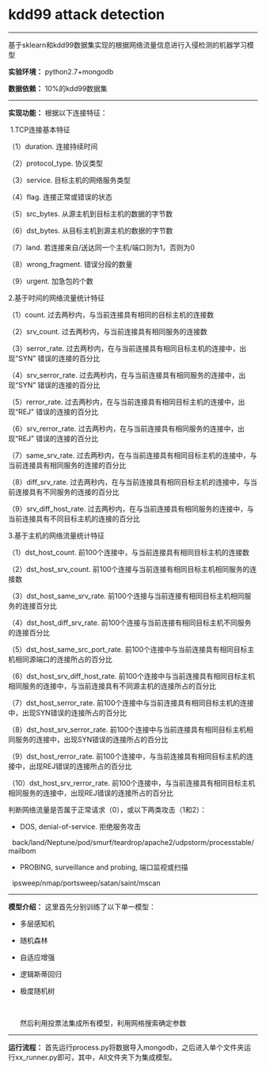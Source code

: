 # kdd99 attack detection



---

基于sklearn和kdd99数据集实现的根据网络流量信息进行入侵检测的机器学习模型

**实验环境：** python2.7+mongodb

**数据依赖：** 10%的kdd99数据集

---

**实现功能：** 根据以下连接特征：

 1.TCP连接基本特征

（1）duration. 连接持续时间

（2）protocol_type. 协议类型

（3）service. 目标主机的网络服务类型

（4）flag. 连接正常或错误的状态

（5）src_bytes. 从源主机到目标主机的数据的字节数

（6）dst_bytes. 从目标主机到源主机的数据的字节数

（7）land. 若连接来自/送达同一个主机/端口则为1，否则为0

（8）wrong_fragment. 错误分段的数量

（9）urgent. 加急包的个数

2.基于时间的网络流量统计特征

（1）count. 过去两秒内，与当前连接具有相同的目标主机的连接数

（2）srv_count. 过去两秒内，与当前连接具有相同服务的连接数

（3）serror_rate. 过去两秒内，在与当前连接具有相同目标主机的连接中，出现“SYN” 错误的连接的百分比

（4）srv_serror_rate. 过去两秒内，在与当前连接具有相同服务的连接中，出现“SYN” 错误的连接的百分比

（5）rerror_rate. 过去两秒内，在与当前连接具有相同目标主机的连接中，出现“REJ” 错误的连接的百分比

（6）srv_rerror_rate. 过去两秒内，在与当前连接具有相同服务的连接中，出现“REJ” 错误的连接的百分比

（7）same_srv_rate. 过去两秒内，在与当前连接具有相同目标主机的连接中，与当前连接具有相同服务的连接的百分比

（8）diff_srv_rate. 过去两秒内，在与当前连接具有相同目标主机的连接中，与当前连接具有不同服务的连接的百分比

（9）srv_diff_host_rate. 过去两秒内，在与当前连接具有相同服务的连接中，与当前连接具有不同目标主机的连接的百分比

3.基于主机的网络流量统计特征

（1）dst_host_count. 前100个连接中，与当前连接具有相同目标主机的连接数

（2）dst_host_srv_count. 前100个连接与当前连接有相同目标主机相同服务的连接数

（3）dst_host_same_srv_rate. 前100个连接与当前连接有相同目标主机相同服务的连接百分比

（4）dst_host_diff_srv_rate. 前100个连接与当前连接有相同目标主机不同服务的连接百分比

（5）dst_host_same_src_port_rate. 前100个连接中与当前连接具有相同目标主机相同源端口的连接所占的百分比

（6）dst_host_srv_diff_host_rate. 前100个连接中与当前连接具有相同目标主机相同服务的连接中，与当前连接具有不同源主机的连接所占的百分比

（7）dst_host_serror_rate. 前100个连接中与当前连接具有相同目标主机的连接中，出现SYN错误的连接所占的百分比

（8）dst_host_srv_serror_rate. 前100个连接中与当前连接具有相同目标主机相同服务的连接中，出现SYN错误的连接所占的百分比

（9）dst_host_rerror_rate. 前100个连接中，与当前连接具有相同目标主机的连接中，出现REJ错误的连接所占的百分比

（10）dst_host_srv_rerror_rate. 前100个连接中，与当前连接具有相同目标主机相同服务的连接中，出现REJ错误的连接所占的百分比

判断网络流量是否属于正常请求（0），或以下两类攻击（1和2）：

- DOS, denial-of-service. 拒绝服务攻击

  back/land/Neptune/pod/smurf/teardrop/apache2/udpstorm/processtable/mailbom

- PROBING, surveillance and probing, 端口监视或扫描

  ipsweep/nmap/portsweep/satan/saint/mscan



---

**模型介绍：** 这里首先分别训练了以下单一模型：

- 多层感知机


- 随机森林


- 自适应增强


- 逻辑斯蒂回归


- 极度随机树

  ​

  然后利用投票法集成所有模型，利用网格搜索确定参数

---

**运行流程：** 首先运行process.py将数据导入mongodb，之后进入单个文件夹运行xx_runner.py即可，其中，All文件夹下为集成模型。





